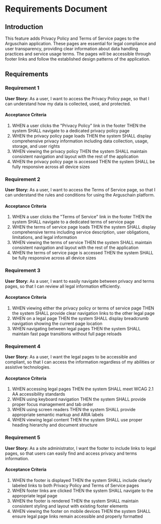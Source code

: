 # Requirements Document

## Introduction

This feature adds Privacy Policy and Terms of Service pages to the Arguschain application. These pages are essential for legal compliance and user transparency, providing clear information about data handling practices and service usage terms. The pages will be accessible through footer links and follow the established design patterns of the application.

## Requirements

### Requirement 1

**User Story:** As a user, I want to access the Privacy Policy page, so that I can understand how my data is collected, used, and protected.

#### Acceptance Criteria

1. WHEN a user clicks the "Privacy Policy" link in the footer THEN the system SHALL navigate to a dedicated privacy policy page
2. WHEN the privacy policy page loads THEN the system SHALL display comprehensive privacy information including data collection, usage, storage, and user rights
3. WHEN viewing the privacy policy THEN the system SHALL maintain consistent navigation and layout with the rest of the application
4. WHEN the privacy policy page is accessed THEN the system SHALL be fully responsive across all device sizes

### Requirement 2

**User Story:** As a user, I want to access the Terms of Service page, so that I can understand the rules and conditions for using the Arguschain platform.

#### Acceptance Criteria

1. WHEN a user clicks the "Terms of Service" link in the footer THEN the system SHALL navigate to a dedicated terms of service page
2. WHEN the terms of service page loads THEN the system SHALL display comprehensive terms including service description, user obligations, limitations, and legal information
3. WHEN viewing the terms of service THEN the system SHALL maintain consistent navigation and layout with the rest of the application
4. WHEN the terms of service page is accessed THEN the system SHALL be fully responsive across all device sizes

### Requirement 3

**User Story:** As a user, I want to easily navigate between privacy and terms pages, so that I can review all legal information efficiently.

#### Acceptance Criteria

1. WHEN viewing either the privacy policy or terms of service page THEN the system SHALL provide clear navigation links to the other legal page
2. WHEN on a legal page THEN the system SHALL display breadcrumb navigation showing the current page location
3. WHEN navigating between legal pages THEN the system SHALL maintain fast page transitions without full page reloads

### Requirement 4

**User Story:** As a user, I want the legal pages to be accessible and compliant, so that I can access the information regardless of my abilities or assistive technologies.

#### Acceptance Criteria

1. WHEN accessing legal pages THEN the system SHALL meet WCAG 2.1 AA accessibility standards
2. WHEN using keyboard navigation THEN the system SHALL provide proper focus management and tab order
3. WHEN using screen readers THEN the system SHALL provide appropriate semantic markup and ARIA labels
4. WHEN viewing legal content THEN the system SHALL use proper heading hierarchy and document structure

### Requirement 5

**User Story:** As a site administrator, I want the footer to include links to legal pages, so that users can easily find and access privacy and terms information.

#### Acceptance Criteria

1. WHEN the footer is displayed THEN the system SHALL include clearly labeled links to both Privacy Policy and Terms of Service pages
2. WHEN footer links are clicked THEN the system SHALL navigate to the appropriate legal page
3. WHEN the footer is rendered THEN the system SHALL maintain consistent styling and layout with existing footer elements
4. WHEN viewing the footer on mobile devices THEN the system SHALL ensure legal page links remain accessible and properly formatted
